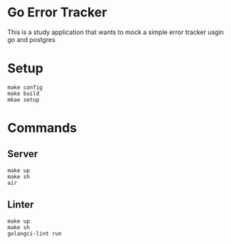 # Go Error Tracker

This is a study application that wants to mock a simple error tracker usgin go and postgres

# Setup

```
make config
make build
mkae setup
```

# Commands

## Server

```
make up
make sh
air
```

## Linter

```
make up
make sh
golangci-lint run
```
